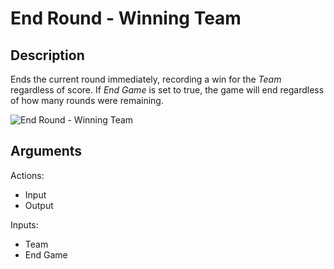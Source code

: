 # End Round - Winning Team

## Description

Ends the current round immediately, recording a win for the _Team_ regardless of score. If _End Game_ is set to true, the game will end regardless of how many rounds were remaining.

![End Round - Winning Team](../../.gitbook/assets/images/scripting/game-mode/endroundwinningteam.png)

## Arguments

Actions:

- Input
- Output

Inputs:

- Team
- End Game
